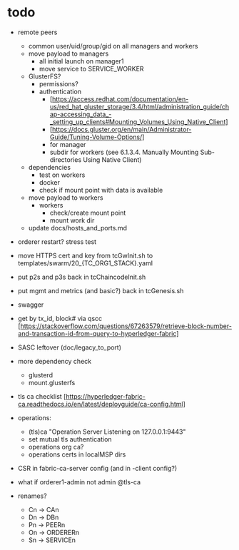 # todo

* remote peers
  * common user/uid/group/gid on all managers and workers
  * move payload to managers
    * all initial launch on manager1
    * move service to SERVICE_WORKER
  * GlusterFS?
    * permissions?
    * authentication
      * [https://access.redhat.com/documentation/en-us/red_hat_gluster_storage/3.4/html/administration_guide/chap-accessing_data_-_setting_up_clients#Mounting_Volumes_Using_Native_Client]
      * [https://docs.gluster.org/en/main/Administrator-Guide/Tuning-Volume-Options/] 
      * for manager
      * subdir for workers (see 6.1.3.4. Manually Mounting Sub-directories Using Native Client)
  * dependencies
    * test on workers
    * docker
    * check if mount point with data is available
  * move payload to workers
    * workers
      * check/create mount point
      * mount work dir
  * update docs/hosts_and_ports.md
* orderer restart? stress test
* move HTTPS cert and key from tcGwInit.sh to templates/swarm/20_{TC_ORG1_STACK}.yaml
* put p2s and p3s back in tcChaincodeInit.sh
* put mgmt and metrics (and basic?) back in tcGenesis.sh

* swagger
* get by tx_id, block# via qscc [https://stackoverflow.com/questions/67263579/retrieve-block-number-and-transaction-id-from-query-to-hyperledger-fabric]
* SASC leftover (doc/legacy_to_port)
* more dependency check
  * glusterd
  * mount.glusterfs
* tls ca checklist [https://hyperledger-fabric-ca.readthedocs.io/en/latest/deployguide/ca-config.html]
* operations:
  * (tls)ca "Operation Server Listening on 127.0.0.1:9443"
  * set mutual tls authentication
  * operations org ca?
  * operations certs in localMSP dirs
* CSR in fabric-ca-server config (and in -client config?)
* what if orderer1-admin not admin @tls-ca
* renames?
  * Cn -> CAn
  * Dn -> DBn
  * Pn -> PEERn
  * On -> ORDERERn
  * Sn -> SERVICEn
